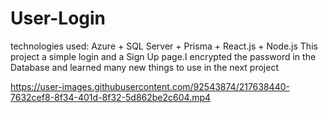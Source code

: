 # User-Login
technologies used: Azure + SQL Server + Prisma + React.js + Node.js
This project a simple login and a Sign Up page.I encrypted the password in the Database and learned many new things to use in the next project

https://user-images.githubusercontent.com/92543874/217638440-7632cef8-8f34-401d-8f32-5d862be2c604.mp4

